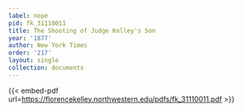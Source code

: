 ```yaml
---
label: nope
pid: fk_31110011
title: The Shooting of Judge Kelley's Son
year: '1877'
author: New York Times
order: '217'
layout: single
collection: documents
---
```



{{< embed-pdf url=https://florencekelley.northwestern.edu/pdfs/fk_31110011.pdf >}}